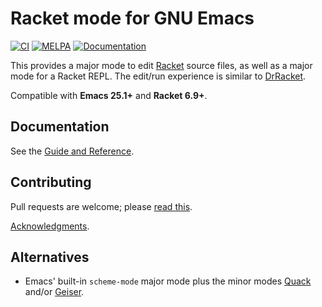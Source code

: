 # Racket mode for GNU Emacs

[![CI](https://github.com/greghendershott/racket-mode/workflows/CI/badge.svg)](https://github.com/greghendershott/racket-mode/actions)
[![MELPA](https://melpa.org/packages/racket-mode-badge.svg)](https://melpa.org/#/racket-mode)
[![Documentation](https://img.shields.io/badge/Docs-Documentation-blue.svg)](https://www.racket-mode.com/)

This provides a major mode to edit [Racket] source files, as well as a
major mode for a Racket REPL. The edit/run experience is similar to
[DrRacket].

[Racket]: https://www.racket-lang.org/
[DrRacket]: https://docs.racket-lang.org/drracket/

Compatible with **Emacs 25.1+** and **Racket 6.9+**.

## Documentation

See the [Guide and Reference](https://www.racket-mode.com/).

## Contributing

Pull requests are welcome; please [read this](CONTRIBUTING.md).

[Acknowledgments](THANKS.md).

## Alternatives

- Emacs' built-in `scheme-mode` major mode plus the minor modes [Quack]
  and/or [Geiser].

[Quack]: https://www.neilvandyke.org/quack/
[Geiser]: https://www.nongnu.org/geiser/
